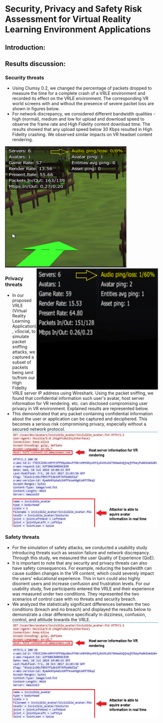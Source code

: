 #                        Security, Privacy and Safety Risk Assessment for Virtual Reality Learning Environment Applications

## Introduction:


## Results discussion:
### Security threats
- Using Clumsy 0.2, we changed the percentage of packets dropped to measure the time for a complete crash of a VRLE environment and recorded its effect on the VRLE environment. The corresponding VR world screens with and without the presence of severe packet loss are shown in figures below.
- For network discrepancy, we considered different bandwidth qualities - high (normal), medium and low for upload and download speed to observe the frame rate and High Fidelity content download time.
The results showed that any upload speed below 30 Kbps resulted in High Fidelity crashing. We observed similar impacts on VR headset content rendering. 
<p float="left">
  <img src="https://github.com/VR-SPS/Results/blob/master/Without%20Packet%20Loss.PNG" width="400" height="400" />
  <img src="https://github.com/VR-SPS/Results/blob/master/After%20Packet%20Loss.PNG" width="400" height="400" align="right"/> 
</p>

### Privacy threats

- In our proposed VRLE (Virtual Reality Learning Application), vSocial, to simulate packet sniffing attacks, we captured a subset of packets being sent to/from our High Fidelity VRLE server IP address using Wireshark. Using the packet sniffing, we found that confidential information such user's avatar, host server information for VR rendering. etc. can disclosed compromising user privacy in VR environment. Explained results are represented below.
- This demonstrated that any packet containing confidential information about the user or application can be captured and deciphered. This becomes a serious risk compromising privacy, especially without a secured network protocol.
                   <img src="https://github.com/VR-SPS/Results/blob/master/packet_sniffing.PNG" align="center"/>


### Safety threats
- For the simulation of safety attacks, we conducted a usability study introducing threats such as session failure and network discrepancy. Through this study, we measured the user Quality of Experience (QoE).
- It is important to note that any security and privacy threats can also have safety consequences. For example, reducing the bandwidth can cause sudden changes in the VR content, which could severely impact the users' educational experience. This in turn could also highly disorient users and increase confusion and frustration levels. For our usability study, five participants entered the VRLE and their experience was measured under two conditions. They represented the two scenarios of control case with no threats and security breach.
- We analyzed the statistically significant differences between the two conditions (breach and no breach) and displayed the results below to demonstrate a clear difference specifically in dizziness, confusion, control, and attitude towards the VRLE.
                   <img src="https://github.com/VR-SPS/Results/blob/master/packet_sniffing.PNG" align="center"/>
